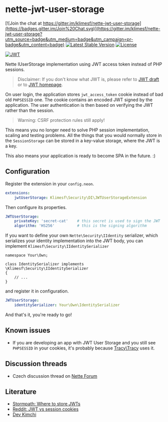 # nette-jwt-user-storage 

[![Join the chat at https://gitter.im/klimesf/nette-jwt-user-storage](https://badges.gitter.im/Join%20Chat.svg)](https://gitter.im/klimesf/nette-jwt-user-storage?utm_source=badge&utm_medium=badge&utm_campaign=pr-badge&utm_content=badge)
[![Latest Stable Version](https://poser.pugx.org/klimesf/nette-jwt-user-storage/version)](https://packagist.org/packages/klimesf/nette-jwt-user-storage)
[![License](https://poser.pugx.org/klimesf/nette-jwt-user-storage/license)](https://packagist.org/packages/klimesf/nette-jwt-user-storage)

[![JWT](http://jwt.io/assets/badge-compatible.svg)](http://jwt.io/)

Nette IUserStorage implementation using JWT access token instead of PHP sessions.

> Disclaimer: If you don't know what JWT is, please refer to
> [JWT draft](https://tools.ietf.org/html/draft-ietf-oauth-json-web-token-32) or to  [JWT homepage](http://jwt.io/).

On user login, the application stores `jwt_access_token` cookie instead of bad old `PHPSESSID` one.
The cookie contains an encoded JWT signed by the application. The user authentication is then based
on verifying the JWT rather than the session.

> Warning: CSRF protection rules still apply!

This means you no longer need to solve PHP session implementation, scaling and testing problems.
All the things that you would normally store in the `SessionStorage` can be stored in a key-value
storage, where the JWT is a key.

This also means your application is ready to become SPA in the future. :)


Configuration
-------------

Register the extension in your `config.neon`.

```yml
extensions:
	jwtUserStorage: Klimesf\Security\DI\JWTUserStorageExtension
```

Then configure its properties.

```yml
JWTUserStorage:
	privateKey: 'secret-cat'    # this secret is used to sign the JWT
	algorithm: 'HS256'          # this is the signing algorithm
```

If you want to define your own `Nette\Security\IIdentity` serializer, which serializes your identity implementation
into the JWT body, you can implement `Klimesf\Security\IIdentitySerializer`

```
namespace Your\Own;

class IdentitySerializer implements \Klimesf\Security\IIdentitySerializer
{
	// ...
}
```

and register it in configuration.

```yml
JWTUserStorage:
	identitySerializer: Your\Own\IdentitySerializer
```


And that's it, you're ready to go!


Known issues
------------

- If you are developing an app with JWT User Storage and you still see `PHPSESSID` in your cookies, it's
 probably because [Tracy\Tracy](https://github.com/tracy/tracy) uses it.


Discussion threads
------------------

- Czech discussion thread on [Nette Forum](https://forum.nette.org/cs/24081-nette-jwt-user-storage-dejte-sbohem-php-session#p161518)


Literature
----------

- [Stormpath: Where to store JWTs](https://stormpath.com/blog/where-to-store-your-jwts-cookies-vs-html5-web-storage/)
- [Reddit: JWT vs session cookies](https://www.reddit.com/r/webdev/comments/3afcs9/jwt_vs_session_cookies_authentication/)
- [Dev Kimchi](http://devkimchi.com/1622/can-json-web-token-jwt-be-an-alternative-for-session/)
